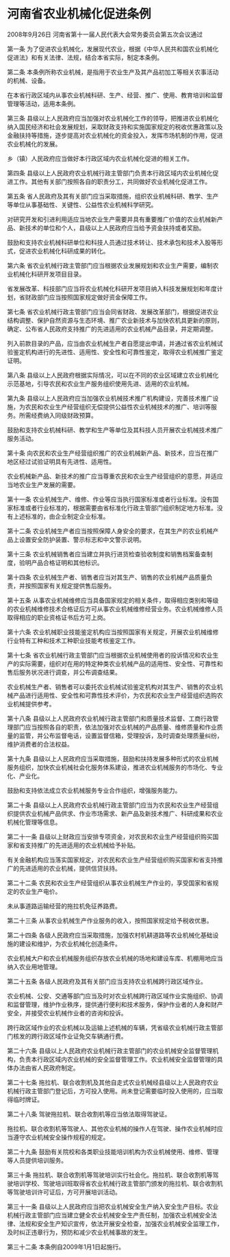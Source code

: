 # 河南省农业机械化促进条例

2008年9月26日 河南省第十一届人民代表大会常务委员会第五次会议通过

<!-- INFO END -->

第一条 为了促进农业机械化，发展现代农业，根据《中华人民共和国农业机械化促进法》和有关法律、法规，结合本省实际，制定本条例。

第二条 本条例所称农业机械，是指用于农业生产及其产品初加工等相关农事活动的机械、设备。

在本省行政区域内从事农业机械科研、生产、经营、推广、使用、教育培训和监督管理等活动，适用本条例。

第三条 县级以上人民政府应当加强对农业机械化工作的领导，把推进农业机械化纳入国民经济和社会发展规划，采取财政支持和实施国家规定的税收优惠政策以及金融扶持等措施，逐步提高对农业机械化的资金投入，发挥市场机制的作用，促进农业机械化的发展。

乡（镇）人民政府应当做好本行政区域内农业机械化促进的相关工作。

第四条 县级以上人民政府农业机械行政主管部门负责本行政区域内农业机械化促进工作。其他有关部门按照各自的职责分工，共同做好农业机械化促进工作。

第五条 省人民政府及其有关部门应当采取措施，组织农业机械科研、教学、生产等单位从事基础性、关键性、公益性农业机械科学研究。

对研究开发和引进利用适应当地农业生产需要并具有重要推广价值的农业机械新产品、新技术的单位和个人，县级以上人民政府应当给予资金扶持或者奖励。

鼓励和支持农业机械科研单位和科技人员通过技术转让、技术承包和技术入股等形式，促进农业机械化科研成果的转化。

第六条 省农业机械行政主管部门应当根据农业发展规划和农业生产需要，编制农业机械化科研开发项目目录。

省发展改革、科技部门应当将农业机械化科研开发项目纳入科技发展规划和年度计划，省财政部门应当按照国家规定做好资金保障工作。

第七条 省农业机械行政主管部门应当会同省财政、发展改革部门，根据促进农业结构调整、保护自然资源与生态环境、推广农业新技术与加快农机具更新的原则，确定、公布省人民政府支持推广的先进适用的农业机械产品目录，并定期调整。

列入前款目录的产品，应当由农业机械生产者自愿提出申请，并通过省农业机械试验鉴定机构进行的先进性、适用性、安全性和可靠性鉴定，取得农业机械推广鉴定证明。

第八条 县级以上人民政府根据实际情况，可以在不同的农业区域建立农业机械化示范基地，引导农民和农业生产服务组织使用先进、适用的农业机械。

第九条 县级以上人民政府应当加强农业机械技术推广机构建设，完善技术推广设施，为农民和农业生产经营组织无偿提供公益性农业机械技术的推广、培训等服务。所需经费纳入同级财政预算。

鼓励和支持农业机械科研、教学和生产等单位及其科技人员开展农业机械技术推广服务活动。

第十条 向农民和农业生产经营组织推广的农业机械新产品、新技术，应当在推广地区经过试验证明具有先进性、适用性。

农业机械新产品、新技术的推广应当尊重农民和农业生产经营组织的意愿，并适应当地农业生产发展的需要。

第十一条 农业机械生产、维修、作业等应当执行国家标准或者行业标准。没有国家标准或者行业标准的，根据需要由省标准化行政主管部门组织制定地方标准。没有上述标准的，由企业制定企业标准。

第十二条 农业机械生产者应当按照保障人身安全的要求，在其生产的农业机械产品上设置安全防护装置、警示标志和中文警示说明。

第十三条 农业机械销售者应当建立并执行进货检查验收制度和销售档案备查制度，验明产品合格证明和其他标识。

第十四条 农业机械生产者、销售者应当对其生产、销售的农业机械产品质量负责，并按照国家有关规定提供售后服务。

第十五条 从事农业机械维修应当具备国家规定的相关条件，取得相应类别和等级的农业机械维修技术合格证后方可从事农业机械维修经营业务。农业机械维修人员取得相应的职业资格证书后方可上岗。

第十六条 农业机械职业技能鉴定机构应当按照国家有关规定，开展农业机械维修行业特有工种和技术工种职业技能考核鉴定工作。

第十七条 省农业机械行政主管部门应当根据农业机械使用者的投诉情况和农业生产的实际需要，组织对在用的特定种类农业机械产品的适用性、安全性、可靠性和售后服务状况进行调查，并公布调查结果。

农业机械生产者、销售者可以委托农业机械试验鉴定机构对其生产、销售的农业机械产品进行适用性、安全性和可靠性技术评价，为农民和农业生产经营组织选购农业机械提供参考。

第十八条 县级以上人民政府农业机械行政主管部门和质量技术监督、工商行政管理部门应当按照各自的职责，依法加强对农业机械的产品质量、维修质量和作业质量的监管，并公布监督电话，设置监督信箱，受理投诉，及时调查处理质量纠纷，维护消费者的合法权益。

第十九条 县级以上人民政府应当采取措施，鼓励和扶持发展多种形式的农业机械服务组织，加快农业机械社会化服务体系建设，推进农业机械服务的市场化、专业化、产业化。

鼓励和支持依法成立农业机械服务专业合作组织，增强服务能力。

第二十条 县级以上人民政府农业机械行政主管部门应当为农民和农业生产经营组织提供农业机械产品供求、作业市场需求、新产品及新技术推广、科研成果和农业机械化管理等信息。

第二十一条 县级以上财政应当安排专项资金，对农民和农业生产经营组织购买国家和省支持推广的先进适用的农业机械给予补贴。

有关金融机构应当落实国家规定，对农民和农业生产经营组织购买国家和省支持推广的先进适用的农业机械，提供信贷扶持。

第二十二条 农民和农业生产经营组织从事农业机械生产作业的，享受国家和省规定的农业生产电价。

未从事道路运输经营的拖拉机免征养路费。

第二十三条 从事农业机械生产作业服务的收入，按照国家规定给予税收优惠。

第二十四条 各级人民政府应当采取措施，加强农村机耕道路等农业机械化基础设施的建设和维护，为农业机械化创造条件。

农业机械大户和农业机械服务组织存放农业机械的场地和建设车库、机棚用地应当纳入农业用地管理。

第二十五条 各级人民政府及其有关部门应当支持农业机械跨行政区域作业。

农业机械、公安、交通等部门应当及时对农业机械跨行政区域作业实施组织、协调和监督管理，维护作业秩序，提供通行便利和技术服务，保护作业者的人身和财产安全，并接受农业机械作业者的咨询和投诉。

跨行政区域作业的农业机械以及运输上述机械的车辆，凭省级农业机械行政主管部门核发的跨行政区域作业证免交车辆通行费。

第二十六条 县级以上人民政府农业机械行政主管部门的农业机械安全监督管理机构，负责本行政区域内农业机械的安全监督管理工作。农业机械安全监督管理的具体办法由省人民政府制定。

第二十七条 拖拉机、联合收割机及其他自走式农业机械经县级以上人民政府农业机械行政主管部门登记后，方可投入使用。尚未登记需要临时投入使用的，应当取得临时牌证。

第二十八条 驾驶拖拉机、联合收割机等应当依法取得驾驶证。

拖拉机、联合收割机等驾驶人、其他农业机械的操作人在驾驶、操作农业机械时应当遵守农业机械安全操作规程的规定。

第二十九条 鼓励有关院校和各类职业技能培训机构为农业机械使用、维修、管理等人员提供培训服务。

第三十条 拖拉机、联合收割机等驾驶培训实行社会化。拖拉机、联合收割机等驾驶培训学校、驾驶培训班取得省农业机械行政主管部门颁发的拖拉机、联合收割机等驾驶培训许可证后，方可开展培训活动。

第三十一条 县级以上人民政府应当把农业机械安全生产纳入安全生产目标。农业机械行政主管部门应当建立健全农业机械安全生产责任制，加强农业机械安全法律、法规和安全生产知识宣传，依法开展安全检查，加强农业机械安全监理工作，及时纠正违章行为，预防和减少农业机械事故的发生。

第三十二条 本条例自2009年1月1日起施行。

